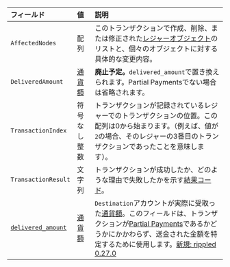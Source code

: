 | フィールド                                 | 値               | 説明    |
|:--------------------------------------|:--------------------|:---------------|
| `AffectedNodes`                       | 配列               | このトランザクションで作成、削除、または修正された[レジャーオブジェクト](../references/protocol/ledger-data/ledger-entry-types/index.md)のリストと、個々のオブジェクトに対する具体的な変更内容。 |
| `DeliveredAmount`                     | [通貨額](../references/protocol/data-types/basic-data-types.md#通貨額の指定) | **廃止予定。**`delivered_amount`で置き換えられます。Partial Paymentsでない場合は省略されます。 |
| `TransactionIndex`                    | 符号なし整数    | トランザクションが記録されているレジャーでのトランザクションの位置。この配列は0から始まります。（例えば、値が`2`の場合、そのレジャーの3番目のトランザクションであったことを意味します）。 |
| `TransactionResult`                   | 文字列              | トランザクションが成功したか、どのような理由で失敗したかを示す[結果コード](../references/protocol/transactions/transaction-results/transaction-results.md)。 |
| [`delivered_amount`](../references/protocol/transactions/metadata.md#delivered_amount) | [通貨額](../references/protocol/data-types/basic-data-types.md#通貨額の指定) | `Destination`アカウントが実際に受取った[通貨額](../references/protocol/data-types/basic-data-types.md#通貨額の指定)。このフィールドは、トランザクションが[Partial Payments](../concepts/payment-types/partial-payments.md)であるかどうかにかかわらず、送金された金額を特定するために使用します。[新規: rippled 0.27.0](https://github.com/XRPLF/rippled/releases/tag/0.27.0 "BADGE_BLUE") |
